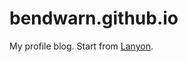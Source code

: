 bendwarn.github.io
==================

My profile blog. Start from [Lanyon](https://github.com/poole/lanyon).
